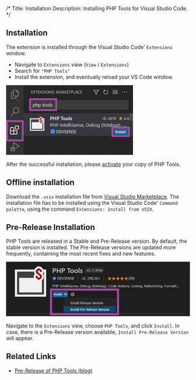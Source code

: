 /*
Title: Installation
Description: Installing PHP Tools for Visual Studio Code.
*/

## Installation

The extension is installed through the Visual Studio Code' `Extensions` window.

- Navigate to `Extensions` view (`View` / `Extensions`)
- Search for `"PHP Tools"`
- Install the extension, and eventually reload your VS Code window.

![phptools install vscode](../imgs/phptools-install.png)

After the successful installation, please [activate](#license-activation) your copy of PHP Tools.

## Offline installation

Download the `.vsix` installation file from [Visual Studio Marketplace](https://marketplace.visualstudio.com/items?itemName=DEVSENSE.phptools-vscode). The installation file has to be installed using the Visual Studio Code' `Command palette`, using the command `Extensions: Install from VSIX`.

## Pre-Release Installation

PHP Tools are released in a Stable and Pre-Release version. By default, the stable version is installed. The Pre-Release versions are updated more frequently, containing the most recent fixes and new features.

![php for vscode pre-release](../imgs/vscode-extension-prerelease.png)

Navigate to the `Extensions` view, choose `PHP Tools`, and click `Install`. In case, there is a Pre-Release version available, `Install Pre-Release Version` will appear.

## Related Links

- [Pre-Release of PHP Tools (blog)](https://blog.devsense.com/2022/php-vscode-pre-release)
